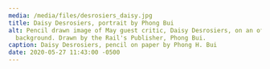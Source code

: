 ```yaml
---
media: /media/files/desrosiers_daisy.jpg
title: Daisy Desrosiers, portrait by Phong Bui
alt: Pencil drawn image of May guest critic, Daisy Desrosiers, on an off white
  background. Drawn by the Rail's Publisher, Phong Bui.
caption: Daisy Desrosiers, pencil on paper by Phong H. Bui
date: 2020-05-27 11:43:00 -0500
---
```

